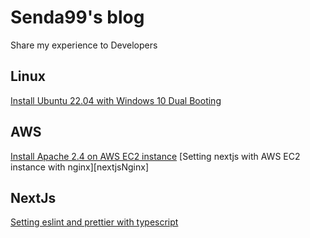 # Senda99's blog

Share my experience to Developers

## Linux

[Install Ubuntu 22.04 with Windows 10 Dual Booting][installUbuntu]

## AWS

[Install Apache 2.4 on AWS EC2 instance][installApacheEc2]
[Setting nextjs with AWS EC2 instance with nginx][nextjsNginx]

## NextJs
[Setting eslint and prettier with typescript][eslintPrettierTypescript]

[//]:#
[installUbuntu]: <https://sedna99.github.io/linux/2022-05-14-installUbuntu.html>
[installApacheEc2]: <https://sedna99.github.io/aws/2022-05-17-installApacheEc2.html>
[nextjsNginxAl]: <https://sedna99.github.io/aws/2022-06-01-nextjsNginxAL.html>
[eslintPrettierTypescript]: <https://sedna99.github.io/nextjs/2022-05-21-eslintPrettierTypescript.html>

